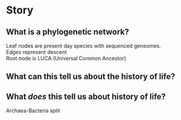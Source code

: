 
# Story

## What is a phylogenetic network?
Leaf nodes are present day species with sequenced geneomes.  
Edges represent descent  
Root node is LUCA (Universal Common Ancestor)  

## What can this tell us about the history of life?


## What *does* this tell us about history of life?

Archaea-Bacteria split  

